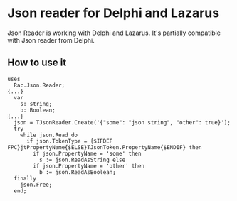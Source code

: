 Json reader for Delphi and Lazarus
===

Json Reader is working with Delphi and Lazarus. It's partially compatible with Json reader from Delphi.

How to use it
---

```
uses
  Rac.Json.Reader;
{...}
  var
    s: string;
    b: Boolean;
{...}
  json = TJsonReader.Create('{"some": "json string", "other": true}');
  try
    while json.Read do
      if json.TokenType = {$IFDEF FPC}jtPropertyName{$ELSE}TJsonToken.PropertyName{$ENDIF} then
        if json.PropertyName = 'some' then
          s := json.ReadAsString else
        if json.PropertyName = 'other' then
          b := json.ReadAsBoolean;
  finally
    json.Free;
  end;
```
